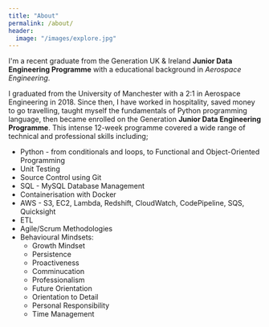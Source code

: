 ```yaml
---
title: "About"
permalink: /about/
header:
  image: "/images/explore.jpg"
---
```


I'm a recent graduate from the Generation UK & Ireland **Junior Data Engineering Programme** with a educational background in *Aerospace Engineering*. 

I graduated from the University of Manchester with a 2:1 in Aerospace Engineering in 2018. Since then, I have worked in hospitality, saved money to go travelling, taught myself the fundamentals of Python programming language, then became enrolled on the Generation **Junior Data Engineering Programme**. This intense 12-week programme covered a wide range of technical and professional skills including;

* Python - from conditionals and loops, to Functional and Object-Oriented Programming
* Unit Testing
* Source Control using Git
* SQL - MySQL Database Management
* Containerisation with Docker
* AWS - S3, EC2, Lambda, Redshift, CloudWatch, CodePipeline, SQS, Quicksight 
* ETL 
* Agile/Scrum Methodologies
* Behavioural Mindsets:
    * Growth Mindset   
    * Persistence 
    * Proactiveness
    * Comminucation
    * Professionalism 
    * Future Orientation
    * Orientation to Detail
    * Personal Responsibility 
    * Time Management



